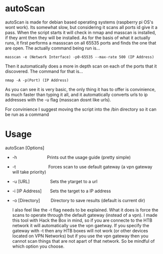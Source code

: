 # autoScan

autoScan is made for debian based operating systems (raspberry pi OS's wont work). Its somewhat slow, but considering it scans all ports id give it a pass. When the script starts it will check in nmap and 
masscan is installed, if they arnt then they will be installed. As for the basis of what it actually runs, it first performs a massscan 
on all 65535 ports and finds the one that are open. The actually command being run is...
```
masscan -e (Network Interface) -p0-65535 --max-rate 500 (IP Address)
```
Then it automatically does a more in depth scan on each of the ports that it discovered. The command for that is...
```
nmap -A -p(Port) (IP Address)
```
As you can see it is very basic, the only thing it has to offer is convinience, its much faster than typing it all, and it automatically
converts urls to ip addresses with the -u flag (masscan dosnt like urls). 

For convinience I suggest moving the script into the /bin directory so it can be run as a command

# Usage

autoScan [Options]

- -h &nbsp; &nbsp; &nbsp; &nbsp; &nbsp; &nbsp; &nbsp; &nbsp; &nbsp; &nbsp; &nbsp; &nbsp; Prints out the usage guide (pretty simple) 
- -t &nbsp; &nbsp; &nbsp; &nbsp; &nbsp; &nbsp; &nbsp; &nbsp; &nbsp; &nbsp; &nbsp; &nbsp; &nbsp; Forces scan to use default gateway (a vpn gateway will take priority) 
- -u [URL] &nbsp; &nbsp; &nbsp; &nbsp; &nbsp; &nbsp; &nbsp; &nbsp; Sets the ytarget to a url 
- -i [IP Address] &nbsp; &nbsp; &nbsp; Sets the target to a IP address 
- -o [Directory] &nbsp; &nbsp; &nbsp; &nbsp; Directory to save results (default is current dir) 

  I also feel like the -t flag needs to be explained. What it does is force the scans to operate through the default gateway (instead of a vpn). I made this tool with Hack the Box in mind, so if you are connecte to the HTB network it will automatically use the vpn gaetway. If you specify the gateway with -t then any HTB boxes will not work (or other devices located on VPN Networks) but if you use the vpn gateway then you cannot scan things that are not apart of that network. So be mindful of which option you choose.
  

